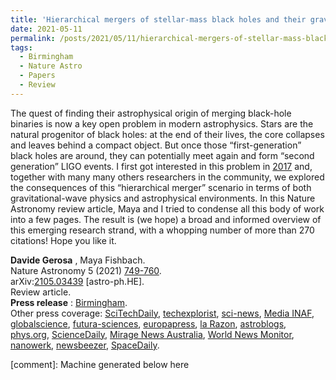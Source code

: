 ```yaml
---
title: 'Hierarchical mergers of stellar-mass black holes and their gravitational-wave signatures'
date: 2021-05-11
permalink: /posts/2021/05/11/hierarchical-mergers-of-stellar-mass-black-holes-and-their-gravitational-wave-signatures
tags:
  - Birmingham
  - Nature Astro
  - Papers
  - Review
---
```


The quest of finding their astrophysical origin of merging black-hole binaries is now a key open problem in modern astrophysics. Stars are the natural progenitor of black holes: at the end of their lives, the core collapses and leaves behind a compact object. But once those “first-generation” black holes are around, they can potentially meet again and form “second generation” LIGO events. I first got interested in this problem in [2017](<../../../../../index.html?p=2128>) and, together with many many others researchers in the community, we explored the consequences of this “hierarchical merger” scenario in terms of both gravitational-wave physics and astrophysical environments. In this Nature Astronomy review article, Maya and I tried to condense all this body of work into a few pages. The result is (we hope) a broad and informed overview of this emerging research strand, with a whopping number of more than 270 citations! Hope you like it.

**Davide Gerosa** , Maya Fishbach.  
Nature Astronomy 5 (2021) [749-760](<https://www.nature.com/articles/s41550-021-01398-w>).  
arXiv:[](<https://arxiv.org/abs/2105.03439>)[2105.03439](<http://arxiv.org/abs/2105.03439>) [astro-ph.HE].  
Review article.  
**Press release** : [Birmingham](<https://www.birmingham.ac.uk/news/latest/2021/07/on-the-hunt-for-'hierarchical'-black-holes.aspx>).  
Other press coverage: [SciTechDaily](<https://scitechdaily.com/astrophysicists-on-the-hunt-for-hierarchical-black-holes/>), [techexplorist](<https://www.vrt.be/vrtnws/nl/2020/09/07/samensmelting-erg-ongelijke-zwarte-gaten-een-apart-verhaal-voor/>), [sci-news](<http://www.sci-news.com/astronomy/hierarchical-black-holes-09908.html>), [Media INAF](<https://www.media.inaf.it/2021/07/26/fusioni-gerarchiche-di-buchi-neri-e-onde-gravitazionali/>), [globalscience](<https://www.globalscience.it/28251/generazioni-di-buchi-neri-a-confronto/>), [futura-sciences](<https://www.futura-sciences.com/sciences/actualites/trou-noir-chasse-trous-noirs-hierarchiques-vient-commencer-92776/>), [europapress](<https://www.europapress.es/ciencia/astronomia/noticia-cada-vez-mas-cerca-rastrear-agujeros-negros-jerarquicos-20210727164711.html>), [la Razon](<https://www.la-razon.com/la-revista/2021/07/28/cada-vez-mas-cerca-de-observar-agujeros-negros-jerarquicos/>), [astroblogs](<https://www.astroblogs.nl/2021/07/28/sterrenkundigen-jagen-op-hierarchische-zwarte-gaten-een-kandidaat-is-er-al/>), [phys.org](<https://phys.org/news/2021-07-hierarchical-black-holes.html>), [ScienceDaily](<https://www.sciencedaily.com/releases/2021/07/210727131436.htm>), [Mirage News Australia](<https://www.miragenews.com/on-hunt-for-hierarchical-black-holes-603210/>), [World News Monitor](<https://world-news-monitor.com/environment/2021/07/27/on-the-hunt-for-hierarchical-black-holes/>), [nanowerk](<https://www.nanowerk.com/news2/space/newsid=58514.php>), [newsbeezer](<https://newsbeezer.com/france/on-hunt-for-hierarchical-black-holes/>), [SpaceDaily](<https://www.spacedaily.com/reports/On_the_hunt_for_hierarchical_black_holes_999.html>).

[comment]: Machine generated below here
